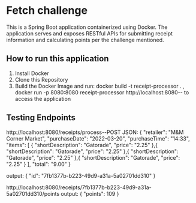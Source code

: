 # Fetch challenge

This is a Spring Boot application containerized using Docker. The application serves and exposes RESTful APIs for submitting receipt information and calculating points per the challenge mentioned.

## How to run this application
1. Install Docker
2. Clone this Repository
3. Build the Docker Image and run:
    docker build -t receipt-processor . ,
    docker run -p 8080:8080 receipt-processor
    http://localhost:8080-- to access the application

## Testing Endpoints

http://localhost:8080/receipts/process--POST
JSON: {
  "retailer": "M&M Corner Market",
  "purchaseDate": "2022-03-20",
  "purchaseTime": "14:33",
  "items": [
    {
      "shortDescription": "Gatorade",
      "price": "2.25"
    },{
      "shortDescription": "Gatorade",
      "price": "2.25"
    },{
      "shortDescription": "Gatorade",
      "price": "2.25"
    },{
      "shortDescription": "Gatorade",
      "price": "2.25"
    }
  ],
  "total": "9.00"
}

output: {
  "id": "7fb1377b-b223-49d9-a31a-5a02701dd310"
}

http://localhost:8080/receipts/7fb1377b-b223-49d9-a31a-5a02701dd310/points
output: {
    "points": 109
}



